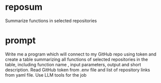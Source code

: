 # reposum
Summarize functions in selected repositories


# prompt

Write me a program which will connect to my GitHub repo using token and create a table summarizing all functions of selected repositories in the table, including function name , input parameters, output and short description. Read GitHub token from .env file and list of repository links from yaml file. Use LLM tools for the job
